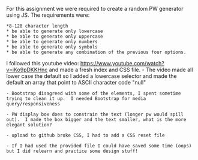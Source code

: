 For this assignment we were required to create a random PW generator using JS.  The requirements were:

    *8-128 character length
    * be able to generate only lowercase
    * be able to generate only uppercase
    * be able to generate only numbers
    * be able to generate only symbols
    * be able to generate any combination of the previous four options.

I followed this youtube video: https://www.youtube.com/watch?v=iKo9pDKKHnc and made a fresh index and CSS file.
    - The video made all lower case the default so I added a lowercase selector and made the default an array that point to ASCII character code "null"

    - Bootstrap disagreed with some of the elements, I spent sometime trying to clean it up.  I needed Bootstrap for media query/responsiveness

    - PW display box does to constrain the text (longer pw would spill out).  I made the box bigger and the text smaller, what is the more elegant solution?

    - upload to github broke CSS, I had to add a CSS reset file
 
    - If I had used the provided file I could have saved some time (oops) but I did relearn and practice some design stuff!